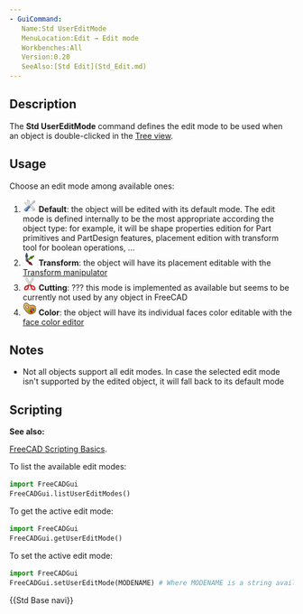 ```yaml
---
- GuiCommand:
   Name:Std UserEditMode
   MenuLocation:Edit → Edit mode
   Workbenches:All
   Version:0.20
   SeeAlso:[Std Edit](Std_Edit.md)
---
```


## Description

The **Std UserEditMode** command defines the edit mode to be used when an object is double-clicked in the [Tree view](Tree_view.md).

## Usage

Choose an edit mode among available ones:

1.  <img alt="" src=images/EditModeDefault.svg  style="width:24px;"> **Default**: the object will be edited with its default mode. The edit mode is defined internally to be the most appropriate according the object type: for example, it will be shape properties edition for Part primitives and PartDesign features, placement edition with transform tool for boolean operations, \...
2.  <img alt="" src=images/EditModeTransform.svg  style="width:24px;"> **Transform**: the object will have its placement editable with the [Transform manipulator](Std_TransformManip.md)
3.  <img alt="" src=images/EditModeCutting.svg  style="width:24px;"> **Cutting**: ??? this mode is implemented as available but seems to be currently not used by any object in FreeCAD
4.  <img alt="" src=images/EditModeColor.svg  style="width:24px;"> **Color**: the object will have its individual faces color editable with the [face color editor](Part_FaceColors.md)

## Notes

-   Not all objects support all edit modes. In case the selected edit mode isn\'t supported by the edited object, it will fall back to its default mode

## Scripting


**See also:**

[FreeCAD Scripting Basics](FreeCAD_Scripting_Basics.md).

To list the available edit modes:

 
```python
import FreeCADGui
FreeCADGui.listUserEditModes()
```

To get the active edit mode:

 
```python
import FreeCADGui
FreeCADGui.getUserEditMode()
```

To set the active edit mode:

 
```python
import FreeCADGui
FreeCADGui.setUserEditMode(MODENAME) # Where MODENAME is a string available in the list of edit modes
```




 {{Std Base navi}} 
